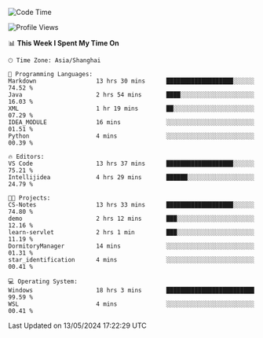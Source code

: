 <!--START_SECTION:waka-->
![Code Time](http://img.shields.io/badge/Code%20Time-1%2C685%20hrs%2032%20mins-blue)

![Profile Views](http://img.shields.io/badge/Profile%20Views-3-blue)

📊 **This Week I Spent My Time On** 

```text
🕑︎ Time Zone: Asia/Shanghai

💬 Programming Languages: 
Markdown                 13 hrs 30 mins      ███████████████████░░░░░░   74.52 % 
Java                     2 hrs 54 mins       ████░░░░░░░░░░░░░░░░░░░░░   16.03 % 
XML                      1 hr 19 mins        ██░░░░░░░░░░░░░░░░░░░░░░░   07.29 % 
IDEA_MODULE              16 mins             ░░░░░░░░░░░░░░░░░░░░░░░░░   01.51 % 
Python                   4 mins              ░░░░░░░░░░░░░░░░░░░░░░░░░   00.39 % 

🔥 Editors: 
VS Code                  13 hrs 37 mins      ███████████████████░░░░░░   75.21 % 
Intellijidea             4 hrs 29 mins       ██████░░░░░░░░░░░░░░░░░░░   24.79 % 

🐱‍💻 Projects: 
CS-Notes                 13 hrs 33 mins      ███████████████████░░░░░░   74.80 % 
demo                     2 hrs 12 mins       ███░░░░░░░░░░░░░░░░░░░░░░   12.16 % 
learn-servlet            2 hrs 1 min         ███░░░░░░░░░░░░░░░░░░░░░░   11.19 % 
DormitoryManager         14 mins             ░░░░░░░░░░░░░░░░░░░░░░░░░   01.31 % 
star_identification      4 mins              ░░░░░░░░░░░░░░░░░░░░░░░░░   00.41 % 

💻 Operating System: 
Windows                  18 hrs 3 mins       █████████████████████████   99.59 % 
WSL                      4 mins              ░░░░░░░░░░░░░░░░░░░░░░░░░   00.41 % 
```


 Last Updated on 13/05/2024 17:22:29 UTC
<!--END_SECTION:waka-->